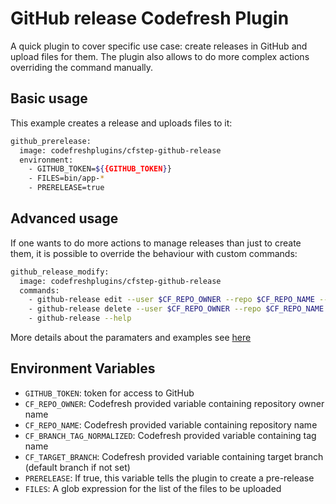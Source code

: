 # GitHub release Codefresh Plugin

A quick plugin to cover specific use case: create releases in GitHub and upload files for them. The plugin also allows to do more complex actions overriding the command manually.

## Basic usage

This example creates a release and uploads files to it:

``` bash
github_prerelease:
  image: codefreshplugins/cfstep-github-release
  environment:
    - GITHUB_TOKEN=${{GITHUB_TOKEN}}
    - FILES=bin/app-*
    - PRERELEASE=true
```

## Advanced usage

If one wants to do more actions to manage releases than just to create them, it is possible to override the behaviour with custom commands:

``` bash
github_release_modify:
  image: codefreshplugins/cfstep-github-release
  commands:
    - github-release edit --user $CF_REPO_OWNER --repo $CF_REPO_NAME --tag $CF_BRANCH_TAG_NORMALIZED --name "$CF_BRANCH_TAG_NORMALIZED"
    - github-release delete --user $CF_REPO_OWNER --repo $CF_REPO_NAME --tag $CF_BRANCH_TAG_NORMALIZED
    - github-release --help
```

More details about the paramaters and examples see [here](https://github.com/aktau/github-release)

## Environment Variables

- `GITHUB_TOKEN`: token for access to GitHub
- `CF_REPO_OWNER`: Codefresh provided variable containing repository owner name
- `CF_REPO_NAME`: Codefresh provided variable containing repository name
- `CF_BRANCH_TAG_NORMALIZED`: Codefresh provided variable containing tag name
- `CF_TARGET_BRANCH`: Codefresh provided variable containing target branch (default branch if not set)
- `PRERELEASE`: If true, this variable tells the plugin to create a pre-release
- `FILES`: A glob expression for the list of the files to be uploaded 
